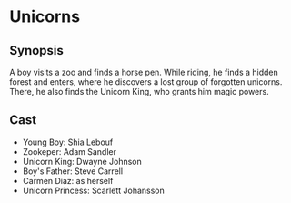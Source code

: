 # Unicorns

## Synopsis

A boy visits a zoo and finds a horse pen. While riding, he finds a hidden forest and enters, where he discovers a lost group of forgotten unicorns. There, he also finds the Unicorn King, who grants him magic powers.

## Cast

- Young Boy: Shia Lebouf
- Zookeper: Adam Sandler
- Unicorn King: Dwayne Johnson
- Boy's Father: Steve Carrell
- Carmen Diaz: as herself
- Unicorn Princess: Scarlett Johansson
